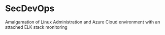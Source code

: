 # SecDevOps
Amalgamation of Linux Administration and Azure Cloud environment with an attached ELK stack monitoring
